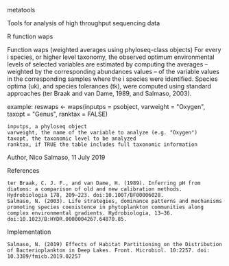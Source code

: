 metatools

Tools for analysis of high throughput sequencing data

R function waps

Function waps (weighted averages using phyloseq-class objects)
For every i species, or higher level taxonomy, the observed optimum environmental levels of selected variables are estimated by computing the averages – weighted by the corresponding abundances values – of the variable values in the corresponding samples where the i species were identified. Species optima (uk), and species tolerances (tk), were computed using standard approaches (ter Braak and van Dame, 1989, and Salmaso, 2003).

example: reswaps <- waps(inputps = psobject, varweight = "Oxygen", taxopt = "Genus", ranktax = FALSE)

    inputps, a phyloseq object
    varweight, the name of the variable to analyze (e.g. "Oxygen")
    taxopt, the taxonomic level to be analyzed
    ranktax, if TRUE the table includes full taxonomic information

Author, Nico Salmaso, 11 July 2019

References

    ter Braak, C. J. F., and van Dame, H. (1989). Inferring pH from diatoms: a comparison of old and new calibration methods. Hydrobiologia 178, 209–223. doi:10.1007/BF00006028.
    Salmaso, N. (2003). Life strategies, dominance patterns and mechanisms promoting species coexistence in phytoplankton communities along complex environmental gradients. Hydrobiologia, 13–36. doi:10.1023/B:HYDR.0000004267.64870.85.

Implementation

    Salmaso, N. (2019) Effects of Habitat Partitioning on the Distribution of Bacterioplankton in Deep Lakes. Front. Microbiol. 10:2257. doi: 10.3389/fmicb.2019.02257
